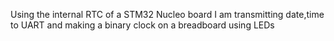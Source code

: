 Using the internal RTC of a STM32 Nucleo board I am transmitting date,time to UART and making a binary clock on a breadboard using LEDs
